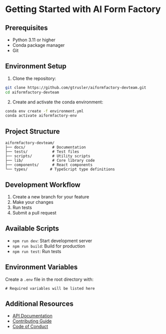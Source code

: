 # Getting Started with AI Form Factory

## Prerequisites

- Python 3.11 or higher
- Conda package manager
- Git

## Environment Setup

1. Clone the repository:

```bash
git clone https://github.com/gtrusler/aiformfactory-devteam.git
cd aiformfactory-devteam
```

2. Create and activate the conda environment:

```bash
conda env create -f environment.yml
conda activate aiformfactory-env
```

## Project Structure

```
aiformfactory-devteam/
├── docs/            # Documentation
├── tests/           # Test files
├── scripts/         # Utility scripts
├── lib/             # Core library code
├── components/      # React components
└── types/          # TypeScript type definitions
```

## Development Workflow

1. Create a new branch for your feature
2. Make your changes
3. Run tests
4. Submit a pull request

## Available Scripts

- `npm run dev`: Start development server
- `npm run build`: Build for production
- `npm run test`: Run tests

## Environment Variables

Create a `.env` file in the root directory with:

```env
# Required variables will be listed here
```

## Additional Resources

- [API Documentation](../api/README.md)
- [Contributing Guide](../../CONTRIBUTING.md)
- [Code of Conduct](../../CODE_OF_CONDUCT.md)
